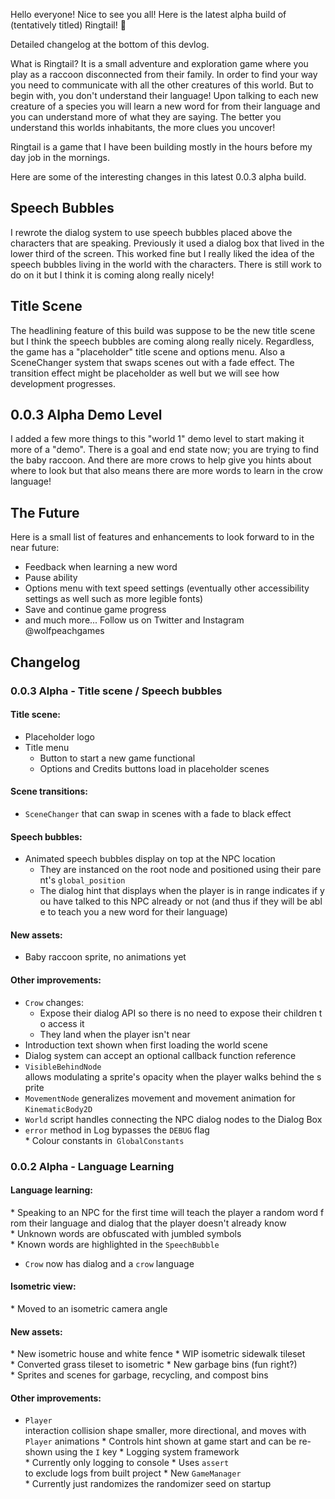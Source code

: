 Hello everyone! Nice to see you all! Here is the latest alpha build of (tentatively titled) Ringtail! 🦝

Detailed changelog at the bottom of this devlog.

What is Ringtail? It is a small adventure and exploration game where you play as a raccoon disconnected from their family. In order to find your way you need to communicate with all the other creatures of this world. But to begin with, you don't understand their language! Upon talking to each new creature of a species you will learn a new word for from their language and you can understand more of what they are saying. The better you understand this worlds inhabitants, the more clues you uncover!

Ringtail is a game that I have been building mostly in the hours before my day job in the mornings.

Here are some of the interesting changes in this latest 0.0.3 alpha build.

## Speech Bubbles
I rewrote the dialog system to use speech bubbles placed above the characters that are speaking. Previously it used a dialog box that lived in the lower third of the screen. This worked fine but I really liked the idea of the speech bubbles living in the world with the characters. There is still work to do on it but I think it is coming along really nicely!

## Title Scene
The headlining feature of this build was suppose to be the new title scene but I think the speech bubbles are coming along really nicely. Regardless, the game has a "placeholder" title scene and options menu. Also a SceneChanger system that swaps scenes out with a fade effect. The transition effect might be placeholder as well but we will see how development progresses.

## 0.0.3 Alpha Demo Level
I added a few more things to this "world 1" demo level to start making it more of a "demo". There is a goal and end state now; you are trying to find the baby raccoon. And there are more crows to help give you hints about where to look but that also means there are more words to learn in the crow language!

## The Future
Here is a small list of features and enhancements to look forward to in the near future:
* Feedback when learning a new word
* Pause ability
* Options menu with text speed settings (eventually other accessibility settings as well such as more legible fonts)
* Save and continue game progress
* and much more...
Follow us on Twitter and Instagram @wolfpeachgames


## Changelog
### 0.0.3 Alpha - Title scene / Speech bubbles

#### Title scene:
* Placeholder logo
* Title menu
	* Button to start a new game functional
	* Options and Credits buttons load in placeholder scenes

#### Scene transitions:
* `SceneChanger` that can swap in scenes with a fade to black effect

#### Speech bubbles:
* Animated speech bubbles display on top at the NPC location
	* They are instanced on the root node and positioned using their parent's `global_position`
	* The dialog hint that displays when the player is in range indicates if you have talked to this NPC already or not (and thus if they will be able to teach you a new word for their language)

#### New assets:
* Baby raccoon sprite, no animations yet

#### Other improvements:
* `Crow` changes:
	* Expose their dialog API so there is no need to expose their children to access it
	* They land when the player isn't near
* Introduction text shown when first loading the world scene
* Dialog system can accept an optional callback function reference
* `VisibleBehindNode` allows modulating a sprite's opacity when the player walks behind the sprite
* `MovementNode` generalizes movement and movement animation for `KinematicBody2D`
* `World` script handles connecting the NPC dialog nodes to the Dialog Box
* `error` method in Log bypasses the `DEBUG` flag
* Colour constants in` GlobalConstants`

### 0.0.2 Alpha - Language Learning
#### Language learning:
* Speaking to an NPC for the first time will teach the player a random word from their language and dialog that the player doesn't already know
* Unknown words are obfuscated with jumbled symbols
* Known words are highlighted in the `SpeechBubble`
* `Crow` now has dialog and a `crow` language

#### Isometric view:
* Moved to an isometric camera angle

#### New assets:
* New isometric house and white fence
* WIP isometric sidewalk tileset
* Converted grass tileset to isometric
* New garbage bins (fun right?)
* Sprites and scenes for garbage, recycling, and compost bins

#### Other improvements:
* `Player` interaction collision shape smaller, more directional, and moves with `Player` animations
* Controls hint shown at game start and can be re-shown using the `I` key
* Logging system framework
* Currently only logging to console
* Uses `assert` to exclude logs from built project
* New `GameManager`
	* Currently just randomizes the randomizer seed on startup